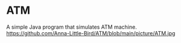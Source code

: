 # ATM
A simple Java program that simulates ATM machine.
https://github.com/Anna-Little-Bird/ATM/blob/main/picture/ATM.jpg
